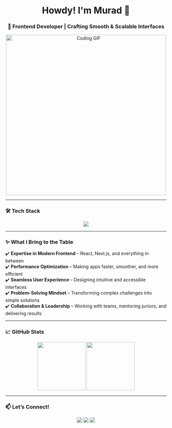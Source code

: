 <h1 align="center">Howdy! I'm Murad 👋</h1>
<h3 align="center">🚀 Frontend Developer | Crafting Smooth & Scalable Interfaces</h3>

<p align="center">
  <img src="https://media.giphy.com/media/qgQUggAC3Pfv687qPC/giphy.gif" width="500" alt="Coding GIF">
</p>

---

### 🛠 Tech Stack  
<p align="center">
  <img src="https://skillicons.dev/icons?i=react,nextjs,ts,js,redux,scss,tailwind,nodejs,express,figma" />
</p>

---

### ✨ What I Bring to the Table  
✔️ **Expertise in Modern Frontend** – React, Next.js, and everything in between  
✔️ **Performance Optimization** – Making apps faster, smoother, and more efficient  
✔️ **Seamless User Experience** – Designing intuitive and accessible interfaces  
✔️ **Problem-Solving Mindset** – Transforming complex challenges into simple solutions  
✔️ **Collaboration & Leadership** – Working with teams, mentoring juniors, and delivering results  

---

### 📈 GitHub Stats  
<p align="center">
  <img src="https://github-readme-stats.vercel.app/api?username=MuradA00&show_icons=true&theme=radical" height="150">
  <img src="https://github-readme-streak-stats.herokuapp.com/?user=MuradA00&theme=radical" height="150">
</p>

---

### 📫 Let’s Connect!  
<p align="center">
  <a href="https://linkedin.com/in/yourhandle"><img src="https://img.shields.io/badge/LinkedIn-0077B5?style=for-the-badge&logo=linkedin&logoColor=white"></a>
  <a href="https://twitter.com/yourhandle"><img src="https://img.shields.io/badge/Twitter-1DA1F2?style=for-the-badge&logo=twitter&logoColor=white"></a>
  <a href="mailto:your@email.com"><img src="https://img.shields.io/badge/Email-D14836?style=for-the-badge&logo=gmail&logoColor=white"></a>
</p>
